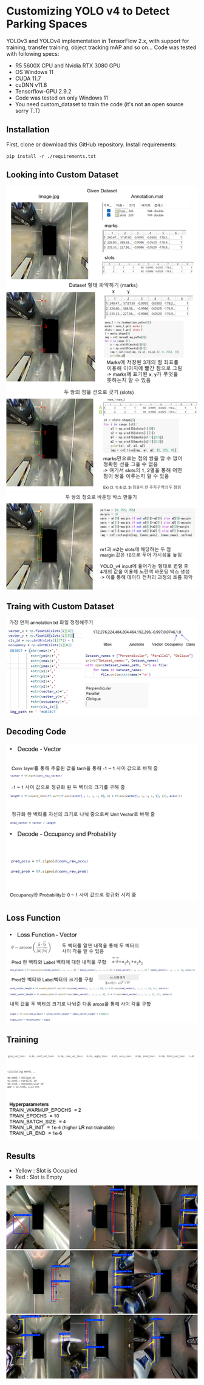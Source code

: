 # Customizing YOLO v4 to Detect Parking Spaces

YOLOv3 and YOLOv4 implementation in TensorFlow 2.x, with support for training, transfer training, object tracking mAP and so on...
Code was tested with following specs:
- R5 5600X CPU and Nvidia RTX 3080 GPU
- OS Windows 11
- CUDA 11.7
- cuDNN v11.8
- Tensorflow-GPU 2.9.2
- Code was tested on only Windows 11
- You need custom_dataset to train the code (it's not an open source sorry T.T)

## Installation
First, clone or download this GitHub repository.
Install requirements:
```
pip install -r ./requirements.txt
```

## Looking into Custom Dataset
![Dataset](IMAGES/Dataset0.png)  
![Dataset](IMAGES/Dataset4.png)  
![Dataset](IMAGES/Dataset2.png)  
![Dataset](IMAGES/Dataset3.png)  

## Traing with Custom Dataset
![Train](IMAGES/Train0.png)  

## Decoding Code

![Train](IMAGES/Train1.png)  
![Train](IMAGES/Train1_1.png)  

## Loss Function
![Loss](IMAGES/Loss.png)  

## Training
![Training](IMAGES/Training.png)  

## Results
- Yellow : Slot is Occupied
- Red : Slot is Empty
  
![Result](IMAGES/Results0.png)  
![Result](IMAGES/Results1.png)  
![Result](IMAGES/Results2.png)  

